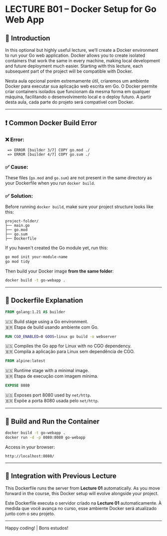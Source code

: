 # LECTURE B01 – Docker Setup for Go Web App

## 🧭 Introduction

In this optional but highly useful lecture, we’ll create a Docker environment to run your Go web application. Docker allows you to create isolated containers that work the same in every machine, making local development and future deployment much easier. Starting with this lecture, each subsequent part of the project will be compatible with Docker.

Nesta aula opcional porém extremamente útil, criaremos um ambiente Docker para executar sua aplicação web escrita em Go. O Docker permite criar containers isolados que funcionam da mesma forma em qualquer máquina, facilitando o desenvolvimento local e o deploy futuro. A partir desta aula, cada parte do projeto será compatível com Docker.

---

## ❗ Common Docker Build Error

### ❌ Error:

```
 => ERROR [builder 3/7] COPY go.mod ./
 => ERROR [builder 4/7] COPY go.sum ./
```

### ✅ Cause:

These files (`go.mod` and `go.sum`) are not present in the same directory as your Dockerfile when you run `docker build`.

### ✅ Solution:

Before running `docker build`, make sure your project structure looks like this:

```
project-folder/
├── main.go
├── go.mod
├── go.sum
├── Dockerfile
```

If you haven't created the Go module yet, run this:

```bash
go mod init your-module-name
go mod tidy
```

Then build your Docker image **from the same folder**:

```bash
docker build -t go-webapp .
```

---

## 📄 Dockerfile Explanation

```Dockerfile
FROM golang:1.21 AS builder
```
🇺🇸 Build stage using a Go environment.  
🇧🇷 Etapa de build usando ambiente com Go.

```Dockerfile
RUN CGO_ENABLED=0 GOOS=linux go build -o webserver
```
🇺🇸 Compiles the Go app for Linux with no CGO dependency.  
🇧🇷 Compila a aplicação para Linux sem dependência de CGO.

```Dockerfile
FROM alpine:latest
```
🇺🇸 Runtime stage with a minimal image.  
🇧🇷 Etapa de execução com imagem mínima.

```Dockerfile
EXPOSE 8080
```
🇺🇸 Exposes port 8080 used by `net/http`.  
🇧🇷 Expõe a porta 8080 usada pelo `net/http`.

---

## 🚀 Build and Run the Container

```bash
docker build -t go-webapp .
docker run -d -p 8080:8080 go-webapp
```

Access in your browser:
```
http://localhost:8080/
```

---

## 🔁 Integration with Previous Lecture

This Dockerfile runs the server from **Lecture 01** automatically. As you move forward in the course, this Docker setup will evolve alongside your project.

Este Dockerfile executa o servidor criado na **Lecture 01** automaticamente. À medida que você avança no curso, esse ambiente Docker será atualizado junto com o seu projeto.

---

Happy coding! | Bons estudos!
